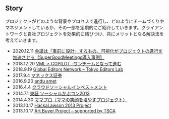 ## Story

プロジェクトがどのような背景やプロセスで進行し、どのようにチームづくりやマネジメントしているか、その一部を定期的にご紹介していきます。クライアントワークと自社プロジェクトを効果的に結びつけ、共にメリットとなる解決法を考えていきます。

- 2020.12.11 [会議は「事前に設計」するもの。可視化がプロジェクトの進行を加速させる【SuperGoodMeetings導入事例】](https://note.com/sgms/n/n0064b44bbf81)
- 2018.12.20 [VML × COPILOT -ワンチームとなって進む](https://copilot.jp/workflow/1077)
- 2018.9.19 [Global Editors Network – Tokyo Editors Lab](https://copilot.jp/workflow/1039)
- 2017.9.4 [マネックス証券](https://copilot.jp/workflow/762)
- 2016.9.20 [andu amet](https://copilot.jp/workflow/761)
- 2016.4.4 [クラウドソーシャルインベストメント](https://copilot.jp/workflow/760)
- 2014.7.1 [東証 ソーシャルかぶコン2013](https://copilot.jp/workflow/759)
- 2014.4.30 [ママプロ（ママの笑顔を増やすプロジェクト）](https://copilot.jp/workflow/758)
- 2013.10.17 [HackaLawson 2013 Project](https://copilot.jp/workflow/757)
- 2013.10.17 [Art Buyer Project – supported by TSCA](https://copilot.jp/workflow/756)

